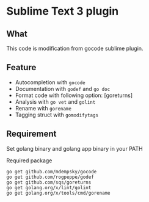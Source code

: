 # Sublime Text 3 plugin

## What
This code is modification from gocode sublime plugin.

## Feature
* Autocompletion with `gocode`
* Documentation with `godef` and `go doc`
* Format code with following option: [goreturns]
* Analysis with `go vet` and `golint`
* Rename with `gorename`
* Tagging struct with `gomodifytags`

## Requirement
Set golang binary and golang app binary in your PATH

Required package
```
go get github.com/mdempsky/gocode
go get github.com/rogpeppe/godef
go get github.com/sqs/goreturns
go get golang.org/x/lint/golint
go get golang.org/x/tools/cmd/gorename
```